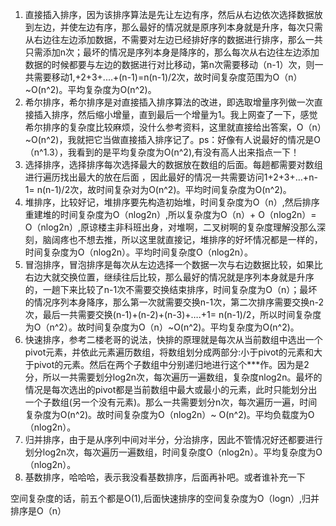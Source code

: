 1. 直接插入排序，因为该排序算法是先让左边有序，然后从右边依次选择数据放到左边，并使左边有序，那么最好的情况就是原序列本身就是升序，每次只需从右边往左边添加数据，不需要对左边已经排好序的数据进行排序，那么一共只需添加n次；最坏的情况是序列本身是降序的，那么每次从右边往左边添加数据的时候都要与左边的数据进行对比移动，第n次需要移动（n-1）次，则一共需要移动1,+2+3+....+(n-1)=n(n-1)/2次，故时间复杂度范围为O（n）~O(n^2)。平均复杂度为O(n^2)。
2. 希尔排序，希尔排序是对直接插入排序算法的改进，即选取增量序列做一次直接插入排序，然后缩小增量，直到最后一个增量为1。我上网查了一下，感觉希尔排序的复杂度比较麻烦，没什么参考资料，这里就直接给出答案，O（n）~O(n^2)，我就把它当做直接插入排序记了。ps：好像有人说最好的情况是O（n^1.3），我看到的是平均复杂度为O(n^2),有没有高人出来指点一下！
3. 选择排序，选择排序每次选择最大的数据放在数组的后面。每趟都需要对数组进行遍历找出最大的放在后面 ，因此最好的情况一共需要访问1+2+3+…+n-1= n(n-1)/2次，故时间复杂对为O(n^2)。平均时间复杂度为O(n^2)。
4. 堆排序，比较好记，堆排序要先构造初始堆，时间复杂度为O（n）,然后排序重建堆的时间复杂度为O（nlog2n）,所以复杂度为O（n）+ O（nlog2n）= O（nlog2n）,原谅楼主非科班出身，对堆啊，二叉树啊的复杂度理解没那么深刻，脑阔疼也不想去推，所以这里就直接记，堆排序的好坏情况都是一样的，时间复杂度为O（nlog2n）。平均时间复杂度O（nlog2n）。
5. 冒泡排序，冒泡排序是每次从左边选择一个数据一次与右边数据比较，如果比右边大就交换位置，继续往后比较，那么最好的情况就是序列本身就是升序的，一趟下来比较了n-1次不需要交换结束排序，时间复杂度为O（n）；最坏的情况序列本身降序，那么第一次就需要交换n-1次，第二次排序需要交换n-2次，最后一共需要交换(n-1)+(n-2)+(n-3)+….+1= n(n-1)/2，所以时间复杂度为O（n^2）。故时间复杂度为O（n）~O(n^2)。平均复杂度为O(n^2)。
6. 快速排序，参考二楼老哥的说法，快排的原理就是每次从当前数组中选出一个pivot元素，并依此元素遍历数组，将数组划分成两部分:小于pivot的元素和大于pivot的元素。然后在两个子数组中分别递归地进行这个***作。因为是2分，所以一共需要划分log2n次，每次遍历一遍数组，复杂度nlog2n。最坏的情况是每次选出的pivot都是当前数组中最大或最小的元素，此时只能划分出一个子数组(另一个没有元素)。那么一共需要划分n次，每次遍历一遍，时间复杂度为O(n^2)。故时间复杂度为O（nlog2n）~ O(n^2)。平均负载度为O（nlog2n）。
7. 归并排序，由于是从序列中间对半分，分治排序，因此不管情况好还都要进行划分log2n次，每次遍历一遍数组，时间复杂度O（nlog2n）。平均复杂度为O（nlog2n）。
8. 基数排序，哈哈哈，表示我没看基数排序，后面再补吧。或者谁补充一下

空间复杂度的话，前五个都是O(1),后面快速排序的空间复杂度为O（logn）,归并排序是O（n）